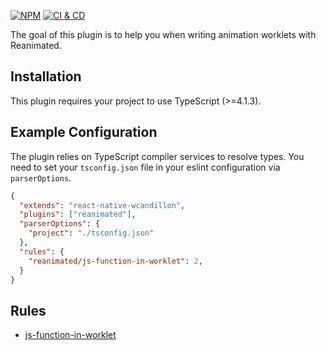 [![NPM](https://img.shields.io/npm/v/eslint-plugin-reanimated)](https://www.npmjs.com/package/eslint-plugin-reanimated) [![CI & CD](https://github.com/wcandillon/eslint-plugin-reanimated/workflows/CI%20&%20CD/badge.svg)](https://github.com/wcandillon/eslint-plugin-reanimated/actions?query=branch%3Amaster)

The goal of this plugin is to help you when writing animation worklets with Reanimated.

## Installation

This plugin requires your project to use TypeScript (>=4.1.3).

## Example Configuration

The plugin relies on TypeScript compiler services to resolve types.
You need to set your `tsconfig.json` file in your eslint configuration via `parserOptions`.

```json
{
  "extends": "react-native-wcandillon",
  "plugins": ["reanimated"],
  "parserOptions": {
    "project": "./tsconfig.json"
  },
  "rules": {
    "reanimated/js-function-in-worklet": 2,
  }
}
```

## Rules
* [js-function-in-worklet](https://github.com/wcandillon/eslint-plugin-reanimated/blob/master/docs/js-function-in-worklet.md)